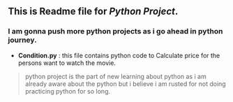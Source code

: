 ## This is Readme file for _Python Project_.
### I am gonna push more python projects as i go ahead in python journey.

* **Condition.py** : this file contains python code to Calculate price for the persons want to watch the movie.

> python project is the part of new learning about python as i am already aware about the python but i believe i am rusted for not doing practicing python for so long.

